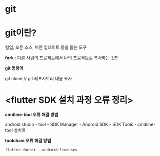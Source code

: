 # git

# **git이란?**

협업, 오픈 소스, 버전 업데이트 등을 돕는 도구

**fork** : 다른 사람의 프로젝트에서 나의 프로젝트로 복사하는 것!!!

**git 명령어**

git clone // git 레포시토리 내용 복사

# **<flutter SDK 설치 과정 오류 정리>**

**cmdline-tool 오류 해결 방법**

android studio - tool - SDK Manager - Android SDK - SDK Tools - cmdline-tool 설치!!!

**toolchain 오류 해결 방법**

`flutter doctor --android-licenses`
